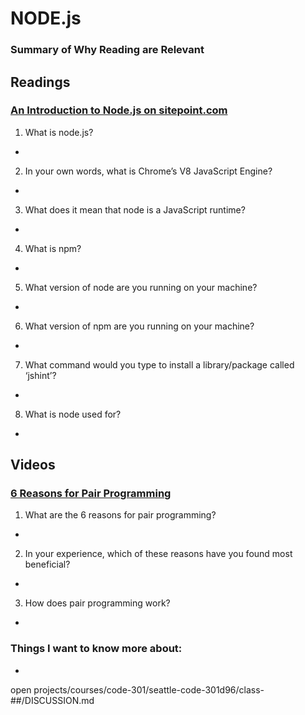 # NODE.js

### Summary of Why Reading are Relevant

## Readings
### [An Introduction to Node.js on sitepoint.com](https://www.sitepoint.com/an-introduction-to-node-js)
1. What is node.js?
  - 
2. In your own words, what is Chrome’s V8 JavaScript Engine?
  - 
3. What does it mean that node is a JavaScript runtime?
  - 
4. What is npm?
  - 
5. What version of node are you running on your machine?
  - 
6. What version of npm are you running on your machine?
  - 
7. What command would you type to install a library/package called ‘jshint’?
  - 
8. What is node used for?
  - 

## Videos
### [6 Reasons for Pair Programming](https://www.codefellows.org/blog/6-reasons-for-pair-programming/)
1. What are the 6 reasons for pair programming?
  - 
2. In your experience, which of these reasons have you found most beneficial?
  - 
3. How does pair programming work?
  - 


### Things I want to know more about:
  -

open projects/courses/code-301/seattle-code-301d96/class-##/DISCUSSION.md
